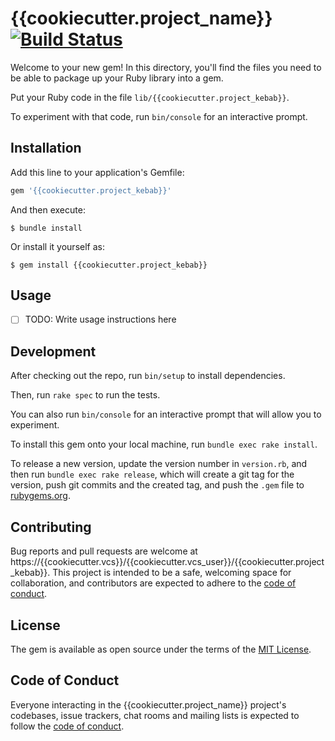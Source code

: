 # {{cookiecutter.project_name}} [![Build Status](https://travis-ci.com/{{cookiecutter.vcs_user}}/{{cookiecutter.project_kebab}}.svg?branch=main)](https://travis-ci.com/{{cookiecutter.vcs_user}}/{{cookiecutter.project_kebab}})

Welcome to your new gem! In this directory, you'll find the files you need to be able to package up your Ruby library into a gem.

Put your Ruby code in the file `lib/{{cookiecutter.project_kebab}}`.

To experiment with that code, run `bin/console` for an interactive prompt.

## Installation

Add this line to your application's Gemfile:

```ruby
gem '{{cookiecutter.project_kebab}}'
```

And then execute:

    $ bundle install

Or install it yourself as:

    $ gem install {{cookiecutter.project_kebab}}

## Usage

- [ ] TODO: Write usage instructions here

## Development

After checking out the repo, run `bin/setup` to install dependencies.

Then, run `rake spec` to run the tests.

You can also run `bin/console` for an interactive prompt that will allow you to experiment.

To install this gem onto your local machine, run `bundle exec rake install`.

To release a new version, update the version number in `version.rb`, and then run `bundle exec rake release`, which will create a git tag for the version, push git commits and the created tag, and push the `.gem` file to [rubygems.org](https://rubygems.org).

## Contributing

Bug reports and pull requests are welcome at https://{{cookiecutter.vcs}}/{{cookiecutter.vcs_user}}/{{cookiecutter.project_kebab}}. This project is intended to be a safe, welcoming space for collaboration, and contributors are expected to adhere to the [code of conduct](CODE_OF_CONDUCT.md).

## License

The gem is available as open source under the terms of the [MIT License](https://opensource.org/licenses/MIT).

## Code of Conduct

Everyone interacting in the {{cookiecutter.project_name}} project's codebases, issue trackers, chat rooms and mailing lists is expected to follow the [code of conduct](CODE_OF_CONDUCT.md).
